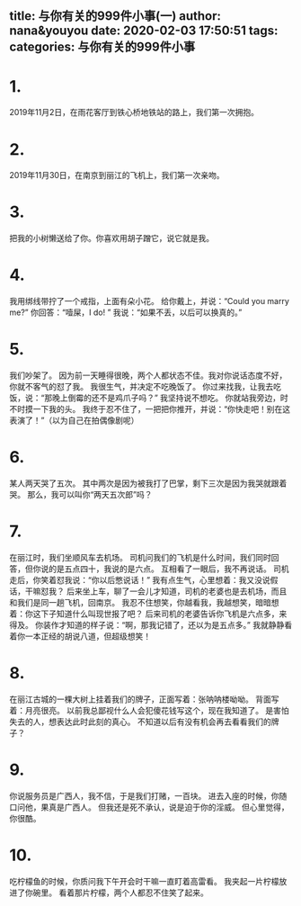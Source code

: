 title: 与你有关的999件小事(一)
author: nana&youyou
date: 2020-02-03 17:50:51
tags:
categories: 与你有关的999件小事
---
# 1.
2019年11月2日，在雨花客厅到铁心桥地铁站的路上，我们第一次拥抱。

# 2.
2019年11月30日，在南京到丽江的飞机上，我们第一次亲吻。

# 3.
把我的小树懒送给了你。你喜欢用胡子蹭它，说它就是我。<!-- more -->
# 4.
我用绑线带拧了一个戒指，上面有朵小花。
给你戴上，并说：“Could you marry me?”
你回答：“噎屎，I do! ”
我说：“如果不丢，以后可以换真的。”
# 5.
我们吵架了。
因为前一天睡得很晚，两个人都状态不佳。我对你说话态度不好，你就不客气的怼了我。
我很生气，并决定不吃晚饭了。
你过来找我，让我去吃饭，说：“那晚上倒霉的还不是鸡爪子吗？”
我坚持说不想吃。
你就站我旁边，时不时摸一下我的头。
我终于忍不住了，一把把你推开，并说：“你快走吧！别在这表演了！”（以为自己在拍偶像剧呢）
# 6.
某人两天哭了五次。
其中两次是因为被我打了巴掌，剩下三次是因为我哭就跟着哭。
那么，我可以叫你“两天五次郎”吗？
# 7.
在丽江时，我们坐顺风车去机场。
司机问我们的飞机是什么时间，我们同时回答，但你说的是五点四十，我说的是六点。
互相看了一眼后，我不再说话。
司机走后，你笑着怼我说：“你以后憋说话！”
我有点生气，心里想着：我又没说假话，干嘛怼我？
后来坐上车，聊了一会儿才知道，司机的老婆也是去机场，而且和我们是同一趟飞机，回南京。
我忍不住想笑，你越看我，我越想笑，暗暗想着：你这下子知道什么叫现世报了吧？
后来司机的老婆告诉你飞机是六点多，来得及。
你装作才知道的样子说：“啊，那我记错了，还以为是五点多。”
我就静静看着你一本正经的胡说八道，但超级想笑！
# 8.
在丽江古城的一棵大树上挂着我们的牌子，正面写着：张呐呐楼呦呦。
背面写着：月亮很亮。
以前我总鄙视什么人会犯傻花钱写这个，现在我知道了。
是害怕失去的人，想表达此时此刻的真心。
不知道以后有没有机会再去看看我们的牌子？
# 9.
你说服务员是广西人，我不信，于是我们打赌，一百块。
进去入座的时候，你随口问他，果真是广西人。
但我还是死不承认，说是迫于你的淫威。
但心里觉得，你很酷。
# 10.
吃柠檬鱼的时候，你质问我下午开会时干嘛一直盯着高雷看。
我夹起一片柠檬放进了你碗里。
看着那片柠檬，两个人都忍不住笑了起来。
